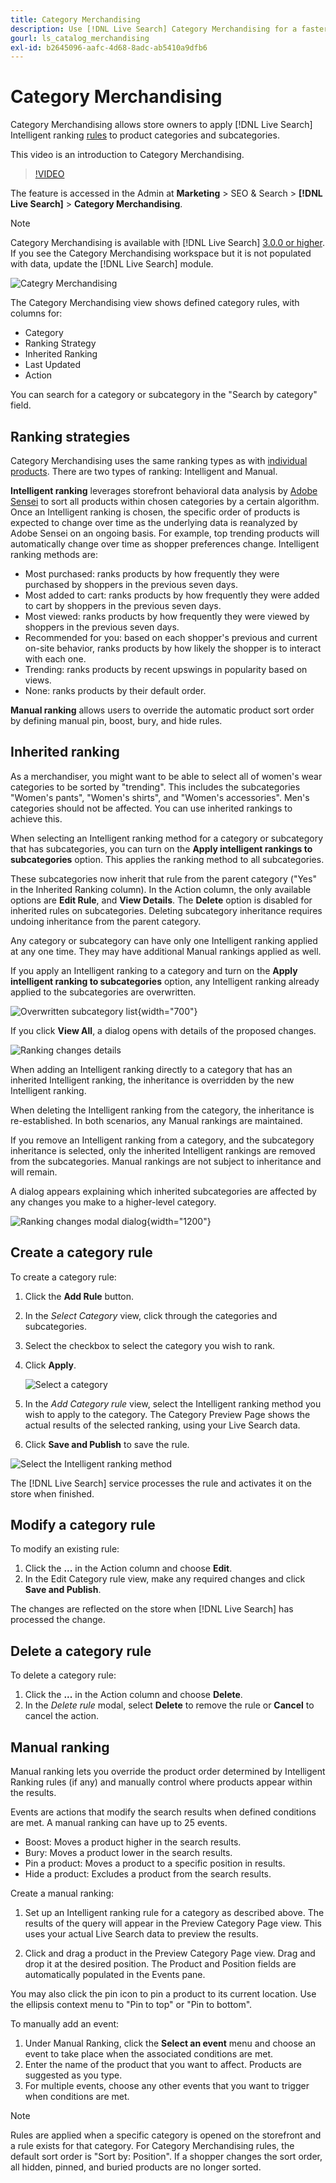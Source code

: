 ```yaml
---
title: Category Merchandising
description: Use [!DNL Live Search] Category Merchandising for a faster shopping experience.
gourl: ls_catalog_merchandising
exl-id: b2645096-aafc-4d68-8adc-ab5410a9dfb6
---
```

# Category Merchandising

Category Merchandising allows store owners to apply [!DNL Live Search] Intelligent ranking [rules](rules.md) to product categories and subcategories.

This video is an introduction to Category Merchandising.

>[!VIDEO](https://video.tv.adobe.com/v/3424617)

The feature is accessed in the Admin at **Marketing** > SEO & Search > **[!DNL Live Search]** > **Category Merchandising**.

>[!NOTE]
>
>Category Merchandising is available with [!DNL Live Search] [3.0.0 or higher](release-notes.md). If you see the Category Merchandising workspace but it is not populated with data, update the [!DNL Live Search] module.

![Categry Merchandising](assets/category_workspace.png)

The Category Merchandising view shows defined category rules, with columns for:

* Category
* Ranking Strategy
* Inherited Ranking
* Last Updated
* Action

You can search for a category or subcategory in the "Search by category" field.

## Ranking strategies

Category Merchandising uses the same ranking types as with [individual products](rules-workspace.md).
There are two types of ranking: Intelligent and Manual.

**Intelligent ranking** leverages storefront behavioral data analysis by [Adobe Sensei](https://www.adobe.com/sensei.html) to sort all products within chosen categories by a certain algorithm. Once an Intelligent ranking is chosen, the specific order of products is expected to change over time as the underlying data is reanalyzed by Adobe Sensei on an ongoing basis. For example, top trending products will automatically change over time as shopper preferences change. 
Intelligent ranking methods are:

* Most purchased: ranks products by how frequently they were purchased by shoppers in the previous seven days.
* Most added to cart: ranks products by how frequently they were added to cart by shoppers in the previous seven days.
* Most viewed: ranks products by how frequently they were viewed by shoppers in the previous seven days.
* Recommended for you: based on each shopper's previous and current on-site behavior, ranks products by how likely the shopper is to interact with each one.
* Trending: ranks products by recent upswings in popularity based on views.
* None: ranks products by their default order.

**Manual ranking** allows users to override the automatic product sort order by defining manual pin, boost, bury, and hide rules. 

## Inherited ranking

As a merchandiser, you might want to be able to select all of women's wear categories to be sorted by "trending". This includes the subcategories "Women's pants", "Women's shirts", and "Women's accessories". Men's categories should not be affected. You can use inherited rankings to achieve this.

When selecting an Intelligent ranking method for a category or subcategory that has subcategories, you can turn on the **Apply intelligent rankings to subcategories** option. This applies the ranking method to all subcategories.

These subcategories now inherit that rule from the parent category ("Yes" in the Inherited Ranking column). In the Action column, the only available options are **Edit Rule**, and **View Details**. The **Delete** option is disabled for inherited rules on subcategories. Deleting subcategory inheritance requires undoing inheritance from the parent category.

Any category or subcategory can have only one Intelligent ranking applied at any one time. They may have additional Manual rankings applied as well.

If you apply an Intelligent ranking to a category and turn on the **Apply intelligent ranking to subcategories** option, any Intelligent ranking already applied to the subcategories are overwritten.

![Overwritten subcategory list](assets/category_overwite_subs.png){width="700"}

If you click **View All**, a dialog opens with details of the proposed changes.

![Ranking changes details](assets/category_overwrite.png)

When adding an Intelligent ranking directly to a category that has an inherited Intelligent ranking, the inheritance is overridden by the new Intelligent ranking. 

When deleting the Intelligent ranking from the category, the inheritance is re-established.
In both scenarios, any Manual rankings are maintained.

If you remove an Intelligent ranking from a category, and the subcategory inheritance is selected, only the inherited Intelligent rankings are removed from the subcategories. Manual rankings are not subject to inheritance and will remain.

A dialog appears explaining which inherited subcategories are affected by any changes you make to a higher-level category.

![Ranking changes modal dialog](assets/category_overwrite_modal.png){width="1200"}

## Create a category rule

To create a category rule:

1. Click the **Add Rule** button.
1. In the _Select Category_ view, click through the categories and subcategories.
1. Select the checkbox to select the category you wish to rank.
1. Click **Apply**.

    ![Select a category](assets/category_select.png)

1. In the _Add Category rule_ view, select the Intelligent ranking method you wish to apply to the category.
   The Category Preview Page shows the actual results of the selected ranking, using your Live Search data.
1. Click **Save and Publish** to save the rule.

  ![Select the Intelligent ranking method](assets/category_ranking.png)

The [!DNL Live Search] service processes the rule and activates it on the store when finished.

## Modify a category rule

To modify an existing rule:

1. Click the **...** in the Action column and choose **Edit**.
1. In the Edit Category rule view, make any required changes and click **Save and Publish**.

The changes are reflected on the store when [!DNL Live Search] has processed the change.

## Delete a category rule

To delete a category rule:

1. Click the **...** in the Action column and choose **Delete**.
1. In the _Delete rule_ modal, select **Delete** to remove the rule or **Cancel** to cancel the action.

## Manual ranking

Manual ranking lets you override the product order determined by Intelligent Ranking rules (if any) and manually control where products appear within the results.

Events are actions that modify the search results when defined conditions are met. A manual ranking can have up to 25 events.

* Boost: Moves a product higher in the search results.
* Bury: Moves a product lower in the search results.
* Pin a product: Moves a product to a specific position in results.
* Hide a product: Excludes a product from the search results.

Create a manual ranking:

1. Set up an Intelligent ranking rule for a category as described above. The results of the query will appear in the Preview Category Page view. This uses your actual Live Search data to preview the results.

1. Click and drag a product in the Preview Category Page view. Drag and drop it at the desired position. The Product and Position fields are automatically populated in the Events pane.
  
  You may also click the pin icon to pin a product to its current location. Use the ellipsis context menu to "Pin to top" or "Pin to bottom".

To manually add an event:

1. Under Manual Ranking, click the **Select an event** menu and choose an event to take place when the associated conditions are met. 
1. Enter the name of the product that you want to affect. Products are suggested as you type.
1. For multiple events, choose any other events that you want to trigger when conditions are met.

>[!NOTE]
>
>Rules are applied when a specific category is opened on the storefront and a rule exists for that category. For Category Merchandising rules, the default sort order is "Sort by: Position". If a shopper changes the sort order, all hidden, pinned, and buried products are no longer sorted.
